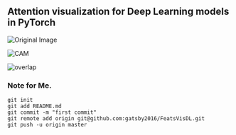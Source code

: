 ## Attention visualization for Deep Learning models in **PyTorch**



![Original Image](https://github.com/gatsby2016/FeatsVisDL/blob/master/data/plane.jpeg)


![CAM](https://github.com/gatsby2016/FeatsVisDL/blob/master/results/plane_404_CAM.png)


![overlap](https://github.com/gatsby2016/FeatsVisDL/blob/master/results/plane_404_overlap.png)
















### Note for Me.
```
git init
git add README.md
git commit -m "first commit"
git remote add origin git@github.com:gatsby2016/FeatsVisDL.git
git push -u origin master
```
